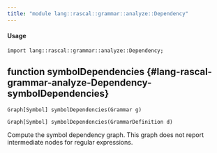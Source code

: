 ```yaml
---
title: "module lang::rascal::grammar::analyze::Dependency"
---
```


#### Usage

`import lang::rascal::grammar::analyze::Dependency;`


## function symbolDependencies {#lang-rascal-grammar-analyze-Dependency-symbolDependencies}

```rascal
Graph[Symbol] symbolDependencies(Grammar g)

Graph[Symbol] symbolDependencies(GrammarDefinition d)

```


  Compute the symbol dependency graph. This graph does not report intermediate nodes
  for regular expressions.

